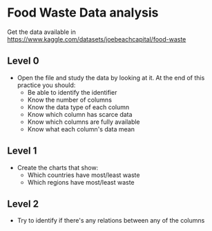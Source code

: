 # Food Waste Data analysis
Get the data available in https://www.kaggle.com/datasets/joebeachcapital/food-waste

## Level 0
* Open the file and study the data by looking at it. At the end of this practice you should:
  * Be able to identify the identifier
  * Know the number of columns
  * Know the data type of each column
  * Know which column has scarce data
  * Know which columns are fully available
  * Know what each column's data mean

## Level 1
* Create the charts that show:
  * Which countries have most/least waste
  * Which regions have most/least waste

## Level 2
* Try to identify if there's any relations between any of the columns
